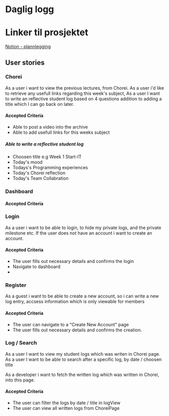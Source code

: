 #   Daglig logg

#  Linker til prosjektet

[Notion - plannlegging](https://www.notion.so/2e06ed2a0e134939891fbf555ef61e2b?v=ea4c92c337714595a08e08aac54238a8)

## User stories

### Chorei
As a user i want to view the previous lectures, from Chorei.
As a user i'd like to retrieve any usefull links regarding this week's subject, 
As a user I want to write an reflective student log based on 4 questions addition to adding a title which I can go back on later.

####    Accepted Criteria

-   Able to post a video into the archive
-   Able to add usefull links for this weeks subject

#####   Able to write a reflective student log
-   Choosen title e.g Week 1 Start-IT 
-   Today's mood
-   Todays's Programming experiences
-   Today's Chorei reflection
-   Today's Team Collabration 

### Dashboard

####    Accepted Criteria

### Login
As a user i want to be able to login, to hide my private logs, and the private milestone etc.
If the user does not have an account i want to create an account.

####    Accepted Criteria

- The user fills out necessary details and confirms the login
- Navigate to dashboard
- 

### Register

As a guest i want to be able to create a new account, so i can write a new log entry, accsess information which is only viewable for members

####    Accepted Criteria

- The user can navigate to a "Create New Account" page
- The user fills out necessary details and confirms the creation.

### Log / Search
As a user I want to view my student logs which was writen in Chorei page. 
As a user I want to be able to search after a specific log, by date / choosen title

As a developer i want to fetch the written log which was written in Chorei, into this page.

####    Accepted Criteria
-   The user can filter the logs by date / title in logView
-   The user can view all written logs from ChoreiPage 